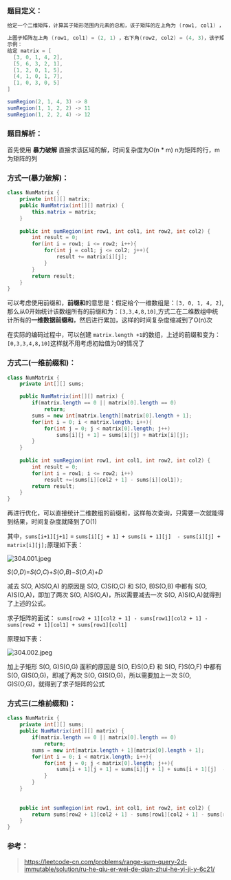 ### 题目定义：

````java
给定一个二维矩阵，计算其子矩形范围内元素的总和，该子矩阵的左上角为 (row1, col1) ，右下角为 (row2, col2) 。

上图子矩阵左上角 (row1, col1) = (2, 1) ，右下角(row2, col2) = (4, 3)，该子矩形内元素的总和为 8。
示例：
给定 matrix = [
  [3, 0, 1, 4, 2],
  [5, 6, 3, 2, 1],
  [1, 2, 0, 1, 5],
  [4, 1, 0, 1, 7],
  [1, 0, 3, 0, 5]
]

sumRegion(2, 1, 4, 3) -> 8
sumRegion(1, 1, 2, 2) -> 11
sumRegion(1, 2, 2, 4) -> 12

````

### 题目解析：

首先使用 **暴力破解** 直接求该区域的解，时间复杂度为O(n * m) n为矩阵的行，m为矩阵的列

### 方式一(暴力破解)：

````java
class NumMatrix {
    private int[][] matrix;
    public NumMatrix(int[][] matrix) {
        this.matrix = matrix;
    }
    
    public int sumRegion(int row1, int col1, int row2, int col2) {
        int result = 0;
        for(int i = row1; i <= row2; i++){
            for(int j = col1; j <= col2; j++){
                result += matrix[i][j];
            }
        }
        return result;
    }
}
````

可以考虑使用前缀和，**前缀和**的意思是：假定给个一维数组是：`[3, 0, 1, 4, 2]`, 那么从0开始统计该数组所有的前缀和为：`[3,3,4,8,10]`,方式二在二维数组中统计所有的**一维数据前缀和**，然后进行累加，这样的时间复杂度缩减到了O(n)次

在实际的编码过程中，可以创建 `matrix.length +1`的数组，上述的前缀和变为：`[0,3,3,4,8,10]`这样就不用考虑初始值为0的情况了

### 方式二(一维前缀和)：

````java
class NumMatrix {
    private int[][] sums;

    public NumMatrix(int[][] matrix) {
        if(matrix.length == 0 || matrix[0].length == 0)
            return;
        sums = new int[matrix.length][matrix[0].length + 1];
        for(int i = 0; i < matrix.length; i++){
            for(int j = 0; j < matrix[0].length; j++)
                sums[i][j + 1] = sums[i][j] + matrix[i][j];
        }
    }
    
    public int sumRegion(int row1, int col1, int row2, int col2) {
        int result = 0;
        for(int i = row1; i <= row2; i++)
            result +=(sums[i][col2 + 1] - sums[i][col1]);
        return result;
    }
}

````

再进行优化，可以直接统计二维数组的前缀和，这样每次查询，只需要一次就能得到结果，时间复杂度就降到了O(1)

其中，`sums[i+1][j+1]` = `sums[i][j + 1] + sums[i + 1][j]  - sums[i][j] + matrix[i][j];`原理如下表：

![304.001.jpeg](https://pic.leetcode-cn.com/1614646493-EriDmE-304.001.jpeg)

*S*(*O*,*D*)=*S*(*O*,*C*)+*S*(*O*,*B*)−*S*(*O*,*A*)+*D*

减去 S(O, A)S(O,A) 的原因是 S(O, C)S(O,C) 和 S(O, B)S(O,B) 中都有 S(O, A)S(O,A)，即加了两次 S(O, A)S(O,A)，所以需要减去一次 S(O, A)S(O,A)就得到了上述的公式。

求子矩阵的面试： `sums[row2 + 1][col2 + 1] - sums[row1][col2 + 1] - sums[row2 + 1][col1] + sums[row1][col1]`

原理如下表：

![304.002.jpeg](https://pic.leetcode-cn.com/1614646585-JOesrN-304.002.jpeg)

加上子矩形 S(O, G)S(O,G) 面积的原因是 S(O, E)S(O,E) 和 S(O, F)S(O,F) 中都有 S(O, G)S(O,G)，即减了两次 S(O, G)S(O,G)，所以需要加上一次 S(O, G)S(O,G)，就得到了求子矩阵的公式

### 方式三(二维前缀和)：

````java
class NumMatrix {
    private int[][] sums;
    public NumMatrix(int[][] matrix) {
        if(matrix.length == 0 || matrix[0].length == 0)
            return;
        sums = new int[matrix.length + 1][matrix[0].length + 1];
        for(int i = 0; i < matrix.length; i++){
            for(int j = 0; j < matrix[0].length; j++){
                sums[i + 1][j + 1] = sums[i][j + 1] + sums[i + 1][j]  - sums[i][j] + matrix[i][j];
            }
        }
    }
    
    
    public int sumRegion(int row1, int col1, int row2, int col2) {
        return sums[row2 + 1][col2 + 1] - sums[row1][col2 + 1] - sums[row2 + 1][col1] + sums[row1][col1];
    }
}
````



### 参考：

> https://leetcode-cn.com/problems/range-sum-query-2d-immutable/solution/ru-he-qiu-er-wei-de-qian-zhui-he-yi-ji-y-6c21/

